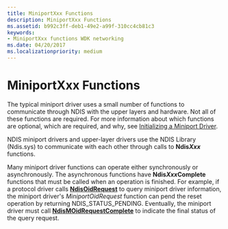 ```yaml
---
title: MiniportXxx Functions
description: MiniportXxx Functions
ms.assetid: b992c3ff-deb1-49e2-a99f-310cc4cb81c3
keywords:
- MiniportXxx functions WDK networking
ms.date: 04/20/2017
ms.localizationpriority: medium
---
```


# MiniportXxx Functions





The typical miniport driver uses a small number of functions to communicate through NDIS with the upper layers and hardware. Not all of these functions are required. For more information about which functions are optional, which are required, and why, see [Initializing a Miniport Driver](initializing-a-miniport-driver.md).

NDIS miniport drivers and upper-layer drivers use the NDIS Library (Ndis.sys) to communicate with each other through calls to **Ndis*Xxx*** functions.

Many miniport driver functions can operate either synchronously or asynchronously. The asynchronous functions have **Ndis*Xxx*Complete** functions that must be called when an operation is finished. For example, if a protocol driver calls [**NdisOidRequest**](https://msdn.microsoft.com/library/windows/hardware/ff563710) to query miniport driver information, the miniport driver's *MiniportOidRequest* function can pend the reset operation by returning NDIS\_STATUS\_PENDING. Eventually, the miniport driver must call [**NdisMOidRequestComplete**](https://msdn.microsoft.com/library/windows/hardware/ff563622) to indicate the final status of the query request.

 

 





